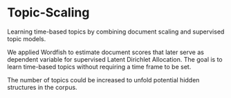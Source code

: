 # Topic-Scaling
Learning time-based topics by combining document scaling and supervised topic models.

We applied Wordfish to estimate document scores that later serve as dependent variable for supervised Latent Dirichlet Allocation.
The goal is to learn time-based topics without requiring a time frame to be set.

The number of topics could be increased to unfold potential hidden structures in the corpus.
